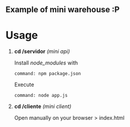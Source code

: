 ## Example of mini warehouse :P

# Usage

1.  **cd /servidor** _(mini api)_

    Install _node_modules_ with

    ```
    command: npm package.json
    ```

    Execute

    ```
    command: node app.js
    ```

2.  **cd /cliente** _(mini client)_

    Open manually on your browser > index.html
